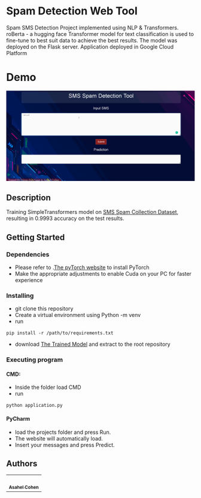 # Spam Detection Web Tool

Spam SMS Detection Project implemented using NLP & Transformers. roBerta - a hugging face Transformer model for text classification is used to fine-tune to best suit data to achieve the best results. The model was deployed on the Flask server. Application deployed in Google Cloud Platform

# Demo

![Alt text](record.gif)

## Description

Training SimpleTransformers model on [SMS Spam Collection Dataset](https://www.kaggle.com/datasets/uciml/sms-spam-collection-dataset), resulting in 0.9993 accuracy on the test results. 

## Getting Started

### Dependencies

* Please refer to .[The pyTorch website](https://pytorch.org/get-started/locally/) to install PyTorch
* Make the appropriate adjustments to enable Cuda on your PC for faster experience 

### Installing

* git clone this repository
* Create a virtual environment using Python -m venv
* run 
```
pip install -r /path/to/requirements.txt
```
* download [The Trained Model](https://drive.google.com/file/d/1mI19Mb4IQC4ScndHirmGIKyn6EXI9Swu/view?usp=sharing) and extract to the root repository

### Executing program

#### CMD:
* Inside the folder load CMD
* run 
```
python application.py
```
#### PyCharm
* load the projects folder and press Run.
* The website will automatically load.
* Insert your messages and press Predict.


## Authors

<!-- ALL-CONTRIBUTORS-LIST:START - Do not remove or modify this section -->
<!-- prettier-ignore-start -->
<!-- markdownlint-disable -->
<table>
  <tr>
    <td align="center"><a href="https://github.com/asahelcohen/"><img src="https://avatars.githubusercontent.com/u/73488196?v=4" width="100px;" alt=""/><br /><sub><b>Asahel Cohen</b></sub></a><br /> </td>
  </tr>
</table>
